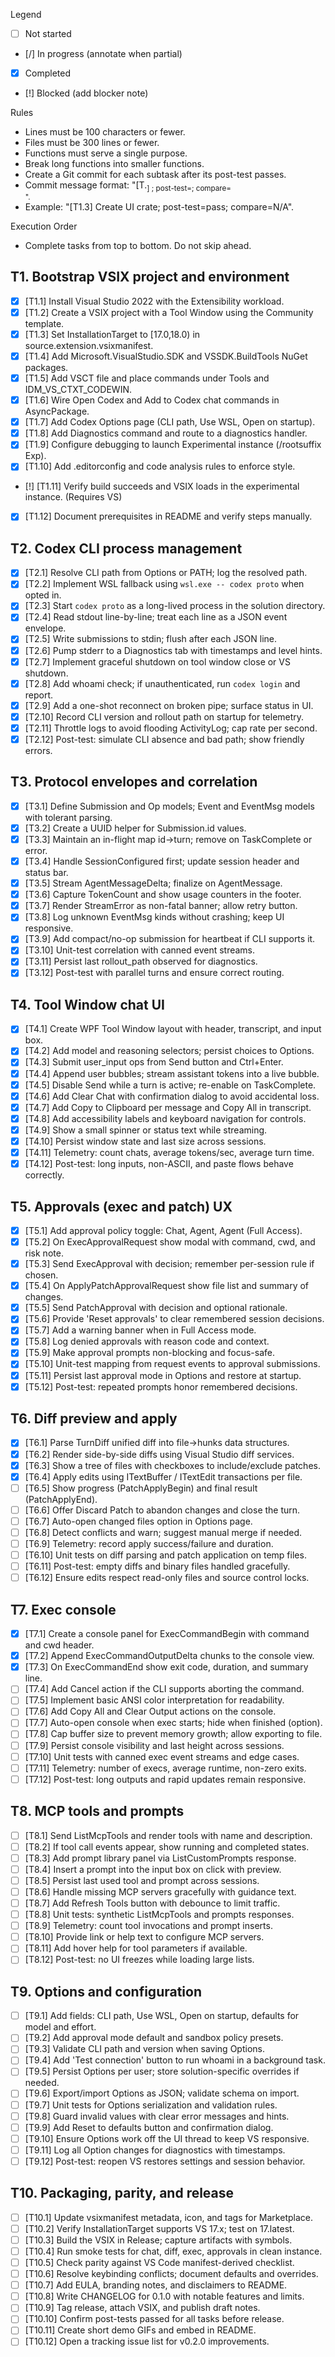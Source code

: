 Legend
- [ ] Not started
- [/] In progress (annotate when partial)
- [x] Completed
- [!] Blocked (add blocker note)

Rules
- Lines must be 100 characters or fewer.
- Files must be 300 lines or fewer.
- Functions must serve a single purpose.
- Break long functions into smaller functions.
- Create a Git commit for each subtask after its post-test passes.
- Commit message format: "[T<task>.<sub>] <short>; post-test=<pass>; compare=<summary>".
- Example: "[T1.3] Create UI crate; post-test=pass; compare=N/A".

Execution Order
- Complete tasks from top to bottom. Do not skip ahead.

## T1. Bootstrap VSIX project and environment
- [x] [T1.1] Install Visual Studio 2022 with the Extensibility workload.
- [x] [T1.2] Create a VSIX project with a Tool Window using the Community template.
- [x] [T1.3] Set InstallationTarget to [17.0,18.0) in source.extension.vsixmanifest.
- [x] [T1.4] Add Microsoft.VisualStudio.SDK and VSSDK.BuildTools NuGet packages.
- [x] [T1.5] Add VSCT file and place commands under Tools and IDM_VS_CTXT_CODEWIN.
- [x] [T1.6] Wire Open Codex and Add to Codex chat commands in AsyncPackage.
- [x] [T1.7] Add Codex Options page (CLI path, Use WSL, Open on startup).
- [x] [T1.8] Add Diagnostics command and route to a diagnostics handler.
- [x] [T1.9] Configure debugging to launch Experimental instance (/rootsuffix Exp).
- [x] [T1.10] Add .editorconfig and code analysis rules to enforce style.
- [!] [T1.11] Verify build succeeds and VSIX loads in the experimental instance. (Requires VS)
- [x] [T1.12] Document prerequisites in README and verify steps manually.

## T2. Codex CLI process management
- [x] [T2.1] Resolve CLI path from Options or PATH; log the resolved path.
- [x] [T2.2] Implement WSL fallback using `wsl.exe -- codex proto` when opted in.
- [x] [T2.3] Start `codex proto` as a long-lived process in the solution directory.
- [x] [T2.4] Read stdout line-by-line; treat each line as a JSON event envelope.
- [x] [T2.5] Write submissions to stdin; flush after each JSON line.
- [x] [T2.6] Pump stderr to a Diagnostics tab with timestamps and level hints.
- [x] [T2.7] Implement graceful shutdown on tool window close or VS shutdown.
- [x] [T2.8] Add whoami check; if unauthenticated, run `codex login` and report.
- [x] [T2.9] Add a one-shot reconnect on broken pipe; surface status in UI.
- [x] [T2.10] Record CLI version and rollout path on startup for telemetry.
- [x] [T2.11] Throttle logs to avoid flooding ActivityLog; cap rate per second.
- [x] [T2.12] Post-test: simulate CLI absence and bad path; show friendly errors.

## T3. Protocol envelopes and correlation
- [x] [T3.1] Define Submission and Op models; Event and EventMsg models with tolerant parsing.
- [x] [T3.2] Create a UUID helper for Submission.id values.
- [x] [T3.3] Maintain an in-flight map id→turn; remove on TaskComplete or error.
- [x] [T3.4] Handle SessionConfigured first; update session header and status bar.
- [x] [T3.5] Stream AgentMessageDelta; finalize on AgentMessage.
- [x] [T3.6] Capture TokenCount and show usage counters in the footer.
- [x] [T3.7] Render StreamError as non-fatal banner; allow retry button.
- [x] [T3.8] Log unknown EventMsg kinds without crashing; keep UI responsive.
- [x] [T3.9] Add compact/no-op submission for heartbeat if CLI supports it.
- [x] [T3.10] Unit-test correlation with canned event streams.
- [x] [T3.11] Persist last rollout_path observed for diagnostics.
- [x] [T3.12] Post-test with parallel turns and ensure correct routing.

## T4. Tool Window chat UI
- [x] [T4.1] Create WPF Tool Window layout with header, transcript, and input box.
- [x] [T4.2] Add model and reasoning selectors; persist choices to Options.
- [x] [T4.3] Submit user_input ops from Send button and Ctrl+Enter.
- [x] [T4.4] Append user bubbles; stream assistant tokens into a live bubble.
- [x] [T4.5] Disable Send while a turn is active; re-enable on TaskComplete.
- [x] [T4.6] Add Clear Chat with confirmation dialog to avoid accidental loss.
- [x] [T4.7] Add Copy to Clipboard per message and Copy All in transcript.
- [x] [T4.8] Add accessibility labels and keyboard navigation for controls.
- [x] [T4.9] Show a small spinner or status text while streaming.
- [x] [T4.10] Persist window state and last size across sessions.
- [x] [T4.11] Telemetry: count chats, average tokens/sec, average turn time.
- [x] [T4.12] Post-test: long inputs, non-ASCII, and paste flows behave correctly.

## T5. Approvals (exec and patch) UX
- [x] [T5.1] Add approval policy toggle: Chat, Agent, Agent (Full Access).
- [x] [T5.2] On ExecApprovalRequest show modal with command, cwd, and risk note.
- [x] [T5.3] Send ExecApproval with decision; remember per-session rule if chosen.
- [x] [T5.4] On ApplyPatchApprovalRequest show file list and summary of changes.
- [x] [T5.5] Send PatchApproval with decision and optional rationale.
- [x] [T5.6] Provide 'Reset approvals' to clear remembered session decisions.
- [x] [T5.7] Add a warning banner when in Full Access mode.
- [x] [T5.8] Log denied approvals with reason code and context.
- [x] [T5.9] Make approval prompts non-blocking and focus-safe.
- [x] [T5.10] Unit-test mapping from request events to approval submissions.
- [x] [T5.11] Persist last approval mode in Options and restore at startup.
- [x] [T5.12] Post-test: repeated prompts honor remembered decisions.

## T6. Diff preview and apply
- [x] [T6.1] Parse TurnDiff unified diff into file→hunks data structures.
- [x] [T6.2] Render side-by-side diffs using Visual Studio diff services.
- [x] [T6.3] Show a tree of files with checkboxes to include/exclude patches.
- [x] [T6.4] Apply edits using ITextBuffer / ITextEdit transactions per file.
- [ ] [T6.5] Show progress (PatchApplyBegin) and final result (PatchApplyEnd).
- [ ] [T6.6] Offer Discard Patch to abandon changes and close the turn.
- [ ] [T6.7] Auto-open changed files option in Options page.
- [ ] [T6.8] Detect conflicts and warn; suggest manual merge if needed.
- [ ] [T6.9] Telemetry: record apply success/failure and duration.
- [ ] [T6.10] Unit tests on diff parsing and patch application on temp files.
- [ ] [T6.11] Post-test: empty diffs and binary files handled gracefully.
- [ ] [T6.12] Ensure edits respect read-only files and source control locks.

## T7. Exec console
- [x] [T7.1] Create a console panel for ExecCommandBegin with command and cwd header.
- [x] [T7.2] Append ExecCommandOutputDelta chunks to the console view.
- [x] [T7.3] On ExecCommandEnd show exit code, duration, and summary line.
- [ ] [T7.4] Add Cancel action if the CLI supports aborting the command.
- [ ] [T7.5] Implement basic ANSI color interpretation for readability.
- [ ] [T7.6] Add Copy All and Clear Output actions on the console.
- [ ] [T7.7] Auto-open console when exec starts; hide when finished (option).
- [ ] [T7.8] Cap buffer size to prevent memory growth; allow exporting to file.
- [ ] [T7.9] Persist console visibility and last height across sessions.
- [ ] [T7.10] Unit tests with canned exec event streams and edge cases.
- [ ] [T7.11] Telemetry: number of execs, average runtime, non-zero exits.
- [ ] [T7.12] Post-test: long outputs and rapid updates remain responsive.

## T8. MCP tools and prompts
- [ ] [T8.1] Send ListMcpTools and render tools with name and description.
- [ ] [T8.2] If tool call events appear, show running and completed states.
- [ ] [T8.3] Add prompt library panel via ListCustomPrompts response.
- [ ] [T8.4] Insert a prompt into the input box on click with preview.
- [ ] [T8.5] Persist last used tool and prompt across sessions.
- [ ] [T8.6] Handle missing MCP servers gracefully with guidance text.
- [ ] [T8.7] Add Refresh Tools button with debounce to limit traffic.
- [ ] [T8.8] Unit tests: synthetic ListMcpTools and prompts responses.
- [ ] [T8.9] Telemetry: count tool invocations and prompt inserts.
- [ ] [T8.10] Provide link or help text to configure MCP servers.
- [ ] [T8.11] Add hover help for tool parameters if available.
- [ ] [T8.12] Post-test: no UI freezes while loading large lists.

## T9. Options and configuration
- [ ] [T9.1] Add fields: CLI path, Use WSL, Open on startup, defaults for model and effort.
- [ ] [T9.2] Add approval mode default and sandbox policy presets.
- [ ] [T9.3] Validate CLI path and version when saving Options.
- [ ] [T9.4] Add 'Test connection' button to run whoami in a background task.
- [ ] [T9.5] Persist Options per user; store solution-specific overrides if needed.
- [ ] [T9.6] Export/import Options as JSON; validate schema on import.
- [ ] [T9.7] Unit tests for Options serialization and validation rules.
- [ ] [T9.8] Guard invalid values with clear error messages and hints.
- [ ] [T9.9] Add Reset to defaults button and confirmation dialog.
- [ ] [T9.10] Ensure Options work off the UI thread to keep VS responsive.
- [ ] [T9.11] Log all Option changes for diagnostics with timestamps.
- [ ] [T9.12] Post-test: reopen VS restores settings and session behavior.

## T10. Packaging, parity, and release
- [ ] [T10.1] Update vsixmanifest metadata, icon, and tags for Marketplace.
- [ ] [T10.2] Verify InstallationTarget supports VS 17.x; test on 17.latest.
- [ ] [T10.3] Build the VSIX in Release; capture artifacts with symbols.
- [ ] [T10.4] Run smoke tests for chat, diff, exec, approvals in clean instance.
- [ ] [T10.5] Check parity against VS Code manifest-derived checklist.
- [ ] [T10.6] Resolve keybinding conflicts; document defaults and overrides.
- [ ] [T10.7] Add EULA, branding notes, and disclaimers to README.
- [ ] [T10.8] Write CHANGELOG for 0.1.0 with notable features and limits.
- [ ] [T10.9] Tag release, attach VSIX, and publish draft notes.
- [ ] [T10.10] Confirm post-tests passed for all tasks before release.
- [ ] [T10.11] Create short demo GIFs and embed in README.
- [ ] [T10.12] Open a tracking issue list for v0.2.0 improvements.

